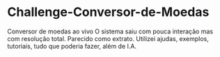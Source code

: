 # Challenge-Conversor-de-Moedas
Conversor de moedas ao vivo 
O sistema saiu com pouca interação mas com resolução total. Parecido como extrato.
Utilizei ajudas, exemplos, tutoriais, tudo que poderia fazer, além de I.A.
